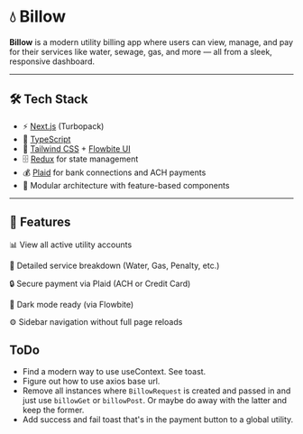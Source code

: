 # 💧 Billow

**Billow** is a modern utility billing app where users can view, manage, and pay for their services like water, sewage, gas, and more — all from a sleek, responsive dashboard.

---

## 🛠 Tech Stack

- ⚡️ [Next.js](https://nextjs.org/) (Turbopack)
- 🔐 [TypeScript](https://www.typescriptlang.org/)
- 🎨 [Tailwind CSS](https://tailwindcss.com/) + [Flowbite UI](https://flowbite.com/)
- 🗄️ [Redux](https://redux.js.org/) for state management
- 💰 [Plaid](https://plaid.com/) for bank connections and ACH payments
- 🧠 Modular architecture with feature-based components

---

## 📌 Features

📊 View all active utility accounts

🧾 Detailed service breakdown (Water, Gas, Penalty, etc.)

🔒 Secure payment via Plaid (ACH or Credit Card)

🌙 Dark mode ready (via Flowbite)

⚙️ Sidebar navigation without full page reloads

## ToDo

- Find a modern way to use useContext. See toast.
- Figure out how to use axios base url.
- Remove all instances where `BillowRequest` is created and passed in and just use `billowGet` or `billowPost`. Or maybe do away with the latter and keep the former.
- Add success and fail toast that's in the payment button to a global utility.
